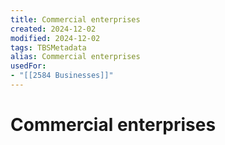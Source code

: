 ```yaml
---
title: Commercial enterprises
created: 2024-12-02
modified: 2024-12-02
tags: TBSMetadata
alias: Commercial enterprises
usedFor:
- "[[2584 Businesses]]"
---
```

# Commercial enterprises
